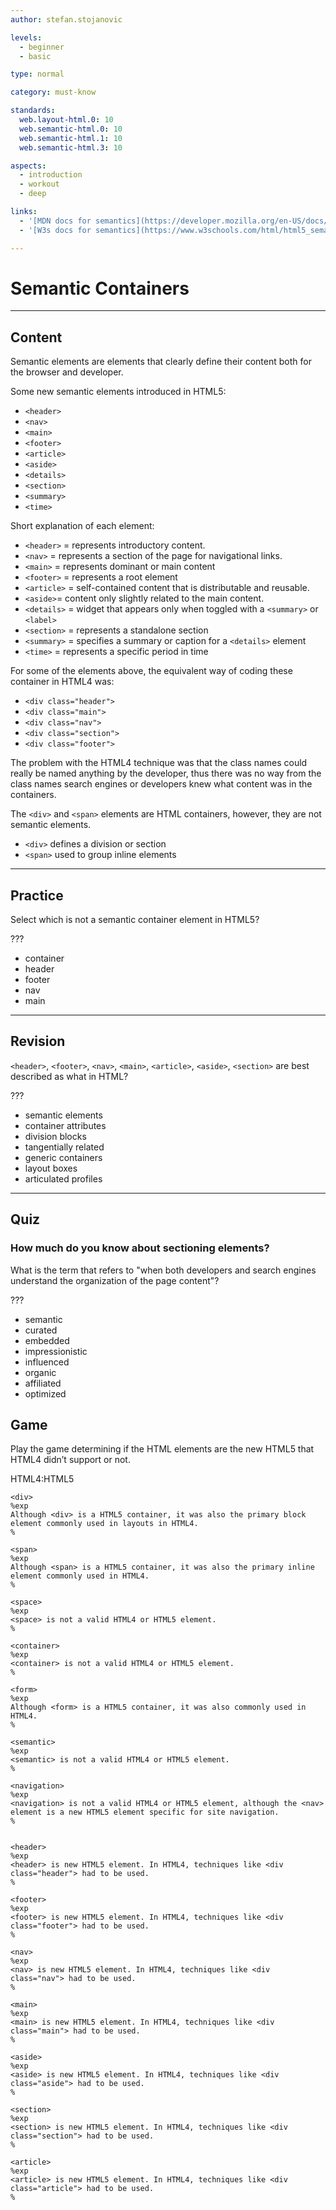 ```yaml
---
author: stefan.stojanovic

levels:
  - beginner
  - basic

type: normal

category: must-know

standards:
  web.layout-html.0: 10
  web.semantic-html.0: 10
  web.semantic-html.1: 10
  web.semantic-html.3: 10

aspects:
  - introduction
  - workout
  - deep

links:
  - '[MDN docs for semantics](https://developer.mozilla.org/en-US/docs/Glossary/Semantics){website}'
  - '[W3s docs for semantics](https://www.w3schools.com/html/html5_semantic_elements.asp){website}'

---
```

# Semantic Containers
---
## Content

Semantic elements are elements that clearly define their content both for the browser and developer.

Some new semantic elements introduced in HTML5:
 - `<header>`
 - `<nav>`
 - `<main>`
 - `<footer>`
 - `<article>`
 - `<aside>`
 - `<details>`
 - `<section>`
 - `<summary>`
 - `<time>`

Short explanation of each element:

 - `<header>` = represents introductory content.
 - `<nav>` = represents a section of the page for navigational links.
 - `<main>` = represents dominant or main content
 - `<footer>` = represents a root element
 - `<article>` = self-contained content that is distributable and reusable.
 - `<aside>`= content only slightly related to the main content.
 - `<details>` = widget that appears only when toggled with a `<summary>` or `<label>`
 - `<section>` = represents a standalone section
 - `<summary>` = specifies a summary or caption for a `<details>` element
 - `<time>` = represents a specific period in time

For some of the elements above, the equivalent way of coding these container in HTML4 was:

 - `<div class="header">`
 - `<div class="main">`
 - `<div class="nav">`
 - `<div class="section">`
 - `<div class="footer">`

The problem with the HTML4 technique was that the class names could really be named anything by the developer, thus there was no way from the class names search engines or developers knew what content was in the containers. 

The `<div>` and `<span>` elements are HTML containers, however, they are not semantic elements.
 - `<div>` defines a division or section
 - `<span>` used to group inline elements

---
## Practice

Select which is not a semantic container element in HTML5?

???

 * container
 * header
 * footer
 * nav
 * main

---
## Revision

`<header>`, `<footer>`, `<nav>`, `<main>`, `<article>`, `<aside>`, `<section>` are best described as what in HTML?

???

 * semantic elements
 * container attributes
 * division blocks
 * tangentially related
 * generic containers
 * layout boxes
 * articulated profiles

---
## Quiz

### How much do you know about sectioning elements?

What is the term that refers to "when both developers and search engines understand the organization of the page content"?

???

 * semantic
 * curated
 * embedded
 * impressionistic
 * influenced
 * organic
 * affiliated
 * optimized

## Game

Play the game determining if the HTML elements are the new HTML5 that HTML4 didn’t support or not.

HTML4:HTML5

```false
<div>
%exp
Although <div> is a HTML5 container, it was also the primary block element commonly used in layouts in HTML4.
%

<span>
%exp
Although <span> is a HTML5 container, it was also the primary inline element commonly used in HTML4.
%

<space>
%exp
<space> is not a valid HTML4 or HTML5 element.
%

<container>
%exp
<container> is not a valid HTML4 or HTML5 element.
%

<form>
%exp
Although <form> is a HTML5 container, it was also commonly used in HTML4.
%

<semantic>
%exp
<semantic> is not a valid HTML4 or HTML5 element.
%

<navigation>
%exp
<navigation> is not a valid HTML4 or HTML5 element, although the <nav> element is a new HTML5 element specific for site navigation.
%
```

```true

<header>
%exp
<header> is new HTML5 element. In HTML4, techniques like <div class="header"> had to be used.
%

<footer>
%exp
<footer> is new HTML5 element. In HTML4, techniques like <div class="footer"> had to be used.
%

<nav>
%exp
<nav> is new HTML5 element. In HTML4, techniques like <div class="nav"> had to be used.
%

<main>
%exp
<main> is new HTML5 element. In HTML4, techniques like <div class="main"> had to be used.
%

<aside>
%exp
<aside> is new HTML5 element. In HTML4, techniques like <div class="aside"> had to be used.
%

<section>
%exp
<section> is new HTML5 element. In HTML4, techniques like <div class="section"> had to be used.
%

<article>
%exp
<article> is new HTML5 element. In HTML4, techniques like <div class="article"> had to be used.
%

```
